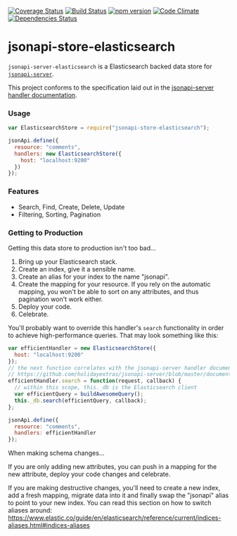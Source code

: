 [![Coverage Status](https://coveralls.io/repos/holidayextras/jsonapi-store-elasticsearch/badge.svg?branch=master&service=github)](https://coveralls.io/github/holidayextras/jsonapi-store-elasticsearch?branch=master)
[![Build Status](https://travis-ci.org/holidayextras/jsonapi-store-elasticsearch.svg?branch=master)](https://travis-ci.org/holidayextras/jsonapi-store-elasticsearch)
[![npm version](https://badge.fury.io/js/jsonapi-store-elasticsearch.svg)](http://badge.fury.io/js/jsonapi-store-elasticsearch)
[![Code Climate](https://codeclimate.com/github/holidayextras/jsonapi-store-elasticsearch/badges/gpa.svg)](https://codeclimate.com/github/holidayextras/jsonapi-store-elasticsearch)
[![Dependencies Status](https://david-dm.org/holidayextras/jsonapi-store-elasticsearch.svg)](https://david-dm.org/holidayextras/jsonapi-store-elasticsearch)


# jsonapi-store-elasticsearch

`jsonapi-server-elasticsearch` is a Elasticsearch backed data store for [`jsonapi-server`](https://github.com/holidayextras/jsonapi-server).

This project conforms to the specification laid out in the [jsonapi-server handler documentation](https://github.com/holidayextras/jsonapi-server/blob/master/documentation/handlers.md).

### Usage

```javascript
var ElasticsearchStore = require("jsonapi-store-elasticsearch");

jsonApi.define({
  resource: "comments",
  handlers: new ElasticsearchStore({
    host: "localhost:9200"
  })
});
```

### Features

 * Search, Find, Create, Delete, Update
 * Filtering, Sorting, Pagination

### Getting to Production

Getting this data store to production isn't too bad...

1. Bring up your Elasticsearch stack.
2. Create an index, give it a sensible name.
3. Create an alias for your index to the name "jsonapi".
4. Create the mapping for your resource. If you rely on the automatic mapping, you won't be able to sort on any attributes, and thus pagination won't work either.
5. Deploy your code.
6. Celebrate.

You'll probably want to override this handler's `search` functionality in order to achieve high-performance queries. That may look something like this:
```javascript
var efficientHandler = new ElasticsearchStore({
  host: "localhost:9200"
});
// the next function correlates with the jsonapi-server handler documentation:
// https://github.com/holidayextras/jsonapi-server/blob/master/documentation/handlers.md
efficientHandler.search = function(request, callback) {
  // within this scope, this._db is the Elasticsearch client
  var efficientQuery = buildAwesomeQuery();
  this._db.search(efficientQuery, callback);
};

jsonApi.define({
  resource: "comments",
  handlers: efficientHandler
});
```

When making schema changes...

If you are only adding new attributes, you can push in a mapping for the new attribute, deploy your code changes and celebrate.

If you are making destructive changes, you'll need to create a new index, add a fresh mapping, migrate data into it and finally swap the "jsonapi" alias to point to your new index. You can read this section on how to switch aliases around: https://www.elastic.co/guide/en/elasticsearch/reference/current/indices-aliases.html#indices-aliases
